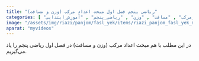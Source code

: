 ```yaml
---
title: "ریاضی پنجم فصل اول مبحث اعداد مرکب (وزن و مسافت)"
categories: [ "فصل_اول_ریاضی_پنجم" , "اعداد_مرکب" , "مسافت" , "وزن" , "ریاضی_پنجم" , "آموزش_ابتدایی" ]
image: "/assets/img/riazi/panjom/fasl_yek/items/riazi_panjom_fasl_yek_mabhas_adad_morakab_vazn_masafat.jpg"
aparat: "myvideos"
---
```


در این مطلب با هم مبحث اعداد مرکب (وزن و مسافت) در فصل اول ریاضی پنجم را یاد می‌گیریم.
